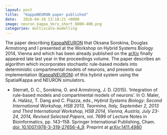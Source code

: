 ```yaml
---
layout: post
title:  "KappaNEURON paper published"
date:   2016-04-18 13:10:21 +0000
image: neuron_kappa_Very_short_6000-400.png
categories: multiscale-modelling
---
```


The paper describing
[KappaNEURON](https://github.com/davidcsterratt/KappaNEURON) that
Oksana Sorokina, Douglas Armstrong and I presented at the Workshop on
Hybrid Systems Biology 2014, Vienna and which has been already
published on the [arXiv](http://arxiv.org/abs/1411.4980) finally
appeared late last year in the proceedings volume.  The paper
describes an algorithm which incorporates stochastic rule-based models
into deterministic compartmental models of neurons, and presents our
implementation
([KappaNEURON](https://github.com/davidcsterratt/KappaNEURON)) of this
hybrid system using the SpatialKappa and NEURON simulators.

* Sterratt, D. C., Sorokina, O. and Armstrong,
  J. D. (2015). ‘Integration of rule-based models and compartmental
  models of neurons’. In O. Maler, Á. Halász, T. Dang and C. Piazza,
  eds., _Hybrid Systems Biology: Second International Workshop, HSB
  2013, Taormina, Italy, September 2, 2013 and Third International
  Workshop, HSB 2014, Vienna, Austria, July 23-24, 2014, Revised
  Selected Papers_, vol. 7699 of Lecture Notes in Bioinformatics,
  pp. 143–158. Springer International Publishing,
  Cham. [doi: 10.1007/978-3-319-27656-4_9](http://dx.doi.org:10.1007/978-3-319-27656-4_9).
  Preprint at [arXiv:1411.4980](http://arxiv.org/abs/1411.4980)


<!--  LocalWords:  KappaNEURON png Oksana Sorokina arXiv SpatialKappa
 -->
<!--  LocalWords:  Sterratt Maler Halász HSB Taormina Springer Cham
 -->
<!--  LocalWords:  doi Preprint
 -->
